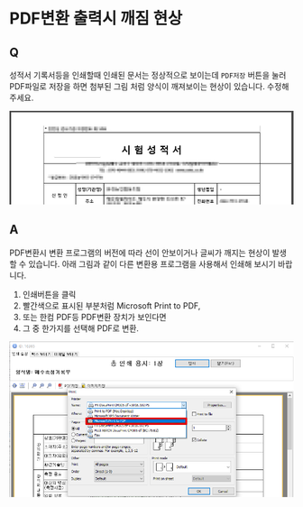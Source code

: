 # PDF변환 출력시 깨짐 현상

## Q

성적서 기록서등을 인쇄할때 인쇄된 문서는 정상적으로 보이는데 `PDF저장` 버튼을 눌러 PDF파일로 저장을 하면 첨부된 그림 처럼 양식이 깨져보이는 현상이 있습니다. 수정해 주세요.

![](../../.gitbook/assets/01%20%283%29.png)

## A

PDF변환시 변환 프로그램의 버전에 따라 선이 안보이거나 글씨가 깨지는 현상이 발생할 수 있습니다. 아래 그림과 같이 다른 변환용 프로그램을 사용해서 인쇄해 보시기 바랍니다.

1. 인쇄버튼을 클릭
2. 빨간색으로 표시된 부분처럼 Microsoft Print to PDF,
3. 또는 한컴 PDF등 PDF변환 장치가 보인다면
4. 그 중 한가지를 선택해 PDF로 변환.

![](../../.gitbook/assets/02%20%2810%29.png)


